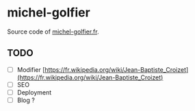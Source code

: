 # michel-golfier

Source code of [michel-golfier.fr](https://www.michel-golfier.fr).

## TODO

- [ ] Modifier [https://fr.wikipedia.org/wiki/Jean-Baptiste_Croizet](https://fr.wikipedia.org/wiki/Jean-Baptiste_Croizet)
- [ ] SEO
- [ ] Deployment
- [ ] Blog ?
